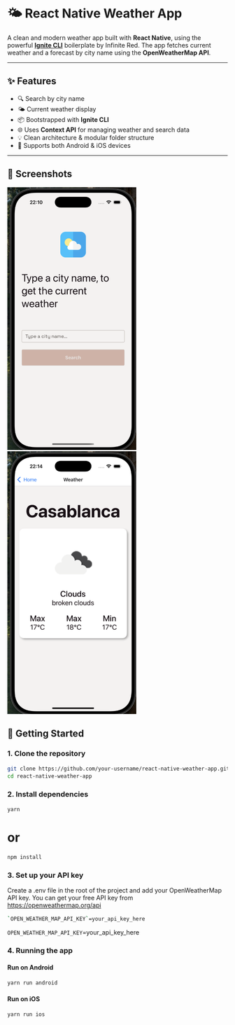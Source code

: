 # 🌤️ React Native Weather App

A clean and modern weather app built with **React Native**, using the powerful **[Ignite CLI](https://github.com/infinitered/ignite)** boilerplate by Infinite Red. The app fetches current weather and a forecast by city name using the **OpenWeatherMap API**.

---

## ✨ Features

- 🔍 Search by city name
- 🌤️ Current weather display
- 📦 Bootstrapped with **Ignite CLI**
- 🌐 Uses **Context API** for managing weather and search data
- 💡 Clean architecture & modular folder structure
- 📱 Supports both Android & iOS devices

---

## 📸 Screenshots

<img src ="screenshots/home-screen.png" width="'300" height="600" />

<img src ="screenshots/weather-screen.png" width="'300" height="600" />

## 🚀 Getting Started

### 1. Clone the repository

```bash
git clone https://github.com/your-username/react-native-weather-app.git
cd react-native-weather-app

```

### 2. Install dependencies

```bash
yarn
```

# or

```bash
npm install
```

### 3. Set up your API key

Create a .env file in the root of the project and add your OpenWeatherMap API key. You can get your free API key from https://openweathermap.org/api

```bash
`OPEN_WEATHER_MAP_API_KEY`=your_api_key_here
```

`OPEN_WEATHER_MAP_API_KEY`=your_api_key_here

### 4. Running the app

#### Run on Android

```bash
yarn run android

```

#### Run on iOS

```bash
yarn run ios

```

